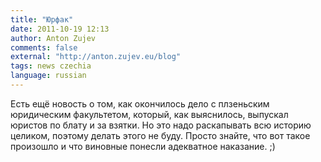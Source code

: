 ```yaml
---
title: "Юрфак"
date: 2011-10-19 12:13
author: Anton Zujev
comments: false
external: "http://anton.zujev.eu/blog"
tags: news czechia
language: russian
---
```


Есть ещё новость о том, как окончилось дело с плзеньским юридическим факультетом, который, как выяснилось, выпускал юристов по блату и за взятки. Но это надо раскапывать всю историю целиком, поэтому делать этого не буду. Просто знайте, что вот такое произошло и что виновные понесли адекватное наказание. ;)